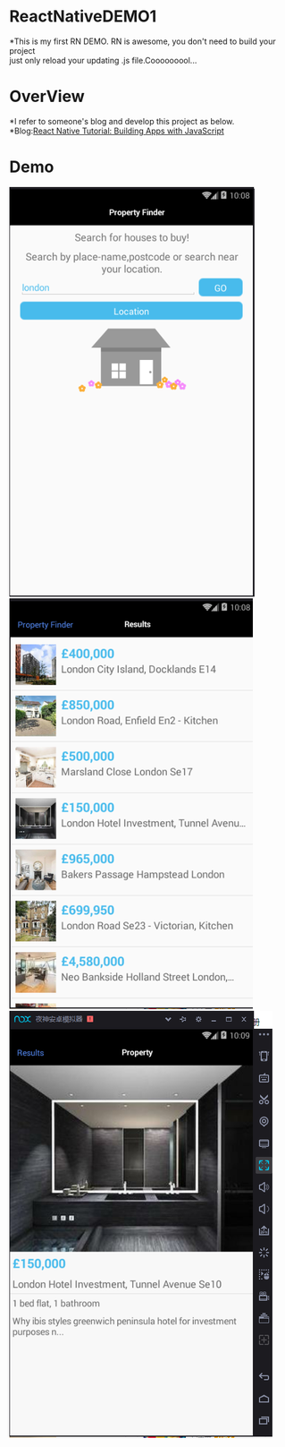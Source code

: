 # ReactNativeDEMO1
  *This is my first RN DEMO. RN is awesome, you don't need to build your project<br>
   just only reload your updating .js file.Cooooooool...
# OverView
  *I refer to someone's blog and develop this project as below.<br>
    *Blog:[React Native Tutorial: Building Apps with JavaScript](https://www.raywenderlich.com/126063/react-native-tutorial)
# Demo
![finder](https://raw.githubusercontent.com/hongguangKim/ReactNativeDEMO1/master/README/finder.PNG)
![results](https://raw.githubusercontent.com/hongguangKim/ReactNativeDEMO1/master/README/results.PNG)
![property](https://raw.githubusercontent.com/hongguangKim/ReactNativeDEMO1/master/README/property.PNG)

